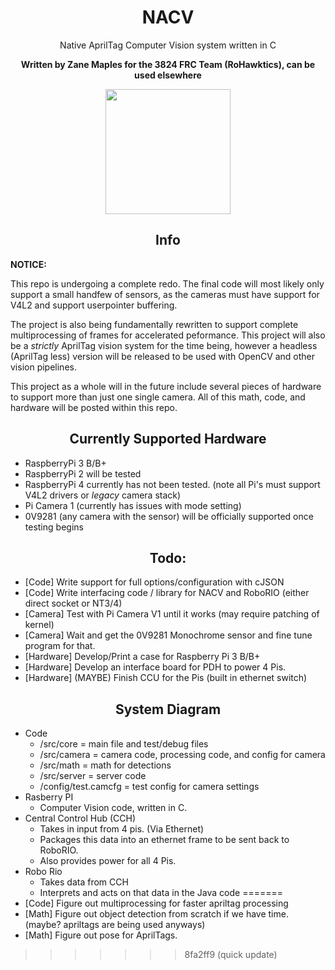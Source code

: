 <h1 align="center">NACV</h1>

<p align="center">Native AprilTag Computer Vision system written in C</p>

<p align="center"><b>Written by Zane Maples for the 3824 FRC Team (RoHawktics), can be used elsewhere</b></p>

<p align="center"> <img width="200" src="https://img.shields.io/badge/NACV-green"></img> </p>

<h2 align="center">Info</h2>

**NOTICE:**

This repo is undergoing a complete redo. The final code will most likely only support a small handfew of sensors, as the cameras must have support for 
V4L2 and support userpointer buffering.

The project is also being fundamentally rewritten to support complete multiprocessing of frames for accelerated peformance. This project will also be a 
*strictly* AprilTag vision system for the time being, however a headless (AprilTag less) version will be released to be used with OpenCV and other
vision pipelines.

This project as a whole will in the future include several pieces of hardware to support more than just one single camera. All of this math, 
code, and hardware will be posted within this repo.

<h2 align="center">Currently Supported Hardware</h2>

* RaspberryPi 3 B/B+
* RaspberryPi 2 will be tested
* RaspberryPi 4 currently has not been tested. (note all Pi's must support V4L2 drivers or *legacy* camera stack)
* Pi Camera 1 (currently has issues with mode setting)
* 0V9281 (any camera with the sensor) will be officially supported once testing begins


<h2 align="center">Todo:</h2>

* [Code] Write support for full options/configuration with cJSON
* [Code] Write interfacing code / library for NACV and RoboRIO (either direct socket or NT3/4)
* [Camera] Test with Pi Camera V1 until it works (may require patching of kernel)
* [Camera] Wait and get the 0V9281 Monochrome sensor and fine tune program for that.
* [Hardware] Develop/Print a case for Raspberry Pi 3 B/B+
* [Hardware] Develop an interface board for PDH to power 4 Pis.
* [Hardware] (MAYBE) Finish CCU for the Pis (built in ethernet switch)

<h2 align="center">System Diagram</h2>

* Code
    * /src/core = main file and test/debug files
    * /src/camera = camera code, processing code, and config for camera
    * /src/math = math for detections
    * /src/server = server code
    * /config/test.camcfg = test config for camera settings
* Rasberry PI
    * Computer Vision code, written in C.
* Central Control Hub (CCH)
    * Takes in input from 4 pis. (Via Ethernet)
    * Packages this data into an ethernet frame to be sent back to RoboRIO.
    * Also provides power for all 4 Pis.
* Robo Rio
    * Takes data from CCH
    * Interprets and acts on that data in the Java code
=======
* [Code]     Figure out multiprocessing for faster apriltag processing
* [Math]     Figure out object detection from scratch if we have time. (maybe? apriltags are being used anyways)
* [Math]     Figure out pose for AprilTags.
>>>>>>> 8fa2ff9 (quick update)
